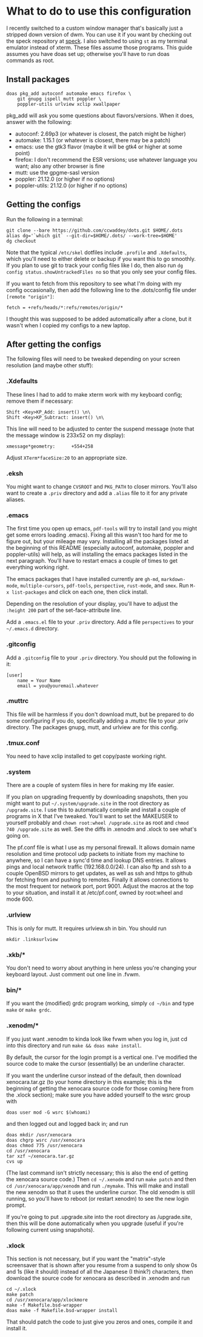 # What to do to use this configuration

I recently switched to a custom window manager that's basically just a
stripped down version of dwm. You can use it if you want by checking
out the speck repository at
[speck](https://github.com/ccwaddey/speck). I also switched to using
`st` as my terminal emulator instead of xterm. These files assume
those programs. This guide assumes you have doas set up; otherwise
you'll have to run doas commands as root.

## Install packages

    doas pkg_add autoconf automake emacs firefox \
		git gnupg ispell mutt poppler \
		poppler-utils urlview xclip xwallpaper

pkg_add will ask you some questions about flavors/versions. When it
does, answer with the following:

- autoconf: 2.69p3 (or whatever is closest, the patch might be higher)
- automake: 1.15.1 (or whatever is closest, there may be a patch)
- emacs: use the gtk3 flavor (maybe it will be gtk4 or higher at some
  point)
- firefox: I don't recommend the ESR versions; use whatever language
  you want; also any other browser is fine
- mutt: use the gpgme-sasl version
- poppler: 21.12.0 (or higher if no options)
- poppler-utils: 21.12.0 (or higher if no options)

## Getting the configs

Run the following in a terminal:

    git clone --bare https://github.com/ccwaddey/dots.git $HOME/.dots
    alias dg='`which git` --git-dir=$HOME/.dots/ --work-tree=$HOME'
    dg checkout

Note that the typical `/etc/skel` dotfiles include `.profile` and
`.Xdefaults`, which you'll need to either delete or backup if you want
this to go smoothly. If you plan to use git to track your config files
like I do, then also run `dg config status.showUntrackedFiles no` so
that you only see your config files.

If you want to fetch from this repository to see what I'm doing with
my config occasionally, then add the following line to the
.dots/config file under `[remote "origin"]`:

    fetch = +refs/heads/*:refs/remotes/origin/*

I thought this was supposed to be added automatically after a clone,
but it wasn't when I copied my configs to a new laptop.

## After getting the configs

The following files will need to be tweaked depending on your
screen resolution (and maybe other stuff):

### .Xdefaults

These lines I had to add to make xterm work with my keyboard config;
remove them if necessary:

	Shift <Key>KP_Add: insert() \n\
    Shift <Key>KP_Subtract: insert() \n\

This line will need to be adjusted to center the suspend message (note
that the message window is 233x52 on my display):

    xmessage*geometry:      +554+258

Adjust `XTerm*faceSize:20` to an appropriate size.

### .eksh

You might want to change `CVSROOT` and `PKG_PATH` to closer
mirrors. You'll also want to create a `.priv` directory and add a
`.alias` file to it for any private aliases.

### .emacs

The first time you open up emacs, `pdf-tools` will try to install (and
you might get some errors loading .emacs). Fixing all this wasn't too
hard for me to figure out, but your mileage may vary. Installing all
the packages listed at the beginning of this README (especially
autoconf, automake, poppler and poppler-utils) will help, as will
installing the emacs packages listed in the next paragraph. You'll
have to restart emacs a couple of times to get everything working
right.

The emacs packages that I have installed currently are `gh-md`,
`markdown-mode`, `multiple-cursors`, `pdf-tools`, `perspective`,
`rust-mode`, and `smex`. Run `M-x list-packages` and click on each
one, then click install.

Depending on the resolution of your display, you'll have to adjust the
`:height 200` part of the set-face-attribute line.

Add a `.emacs.el` file to your `.priv` directory. Add a file
`perspectives` to your `~/.emacs.d` directory.

### .gitconfig

Add a `.gitconfig` file to your `.priv` directory. You should put the
following in it:

    [user]
		name = Your Name
		email = you@youremail.whatever

### .muttrc

This file will be harmless if you don't download mutt, but be prepared
to do some configuring if you do, specifically adding a .muttrc file
to your .priv directory. The packages gnupg, mutt, and urlview are for
this config.

### .tmux.conf

You need to have xclip installed to get copy/paste working right.

### .system

There are a couple of system files in here for making my life easier.

If you plan on upgrading frequently by downloading snapshots, then you
might want to put `~/.system/upgrade.site` in the root directory as
`/upgrade.site`. I use this to automatically compile and install a
couple of programs in X that I've tweaked. You'll want to set the
MAKEUSER to yourself probably and `chown root:wheel /upgrade.site` as
root and `chmod 740 /upgrade.site` as well. See the diffs in .xenodm
and .xlock to see what's going on.

The pf.conf file is what I use as my personal firewall. It allows
domain name resolution and time protocol udp packets to initiate from
my machine to anywhere, so I can have a sync'd time and lookup DNS
entries. It allows pings and local network traffic (192.168.0.0/24). I
can also ftp and ssh to a couple OpenBSD mirrors to get updates, as
well as ssh and https to github for fetching from and pushing to
remotes. Finally it allows connections to the most frequent tor
network port, port 9001. Adjust the macros at the top to your
situation, and install it at /etc/pf.conf, owned by root:wheel and
mode 600.

### .urlview

This is only for mutt. It requires urlview.sh in bin. You should run

    mkdir .linksurlview

### .xkb/*

You don't need to worry about anything in here unless you're changing
your keyboard layout. Just comment out one line in .fvwm.

### bin/*

If you want the (modified) grdc program working, simply `cd ~/bin` and
type `make` or `make grdc`.

### .xenodm/*

If you just want .xenodm to kinda look like fvwm when you log in, just
cd into this directory and run `make && doas make install`.

By default, the cursor for the login prompt is a vertical one. I've
modified the source code to make the cursor (essentially) be an
underline character.

If you want the underline cursor instead of the default, then download
xenocara.tar.gz (to your home directory in this example; this is the
beginning of getting the xenocara source code for those coming here
from the .xlock section); make sure you have added yourself to the
wsrc group with

    doas user mod -G wsrc $(whoami)

and then logged out and logged back in; and run 

    doas mkdir /usr/xenocara
	doas chgrp wsrc /usr/xenocara
	doas chmod 775 /usr/xenocara
	cd /usr/xenocara
	tar xzf ~/xenocara.tar.gz
	cvs up

(The last command isn't strictly necessary; this is also the end of
getting the xenocara source code.) Then `cd ~/.xenodm` and run `make
patch` and then `cd /usr/xenocara/app/xenodm` and run `./mymake`. This
will make and install the new xenodm so that it uses the underline
cursor. The old xenodm is still running, so you'll have to reboot (or
restart xenodm) to see the new login prompt.

If you're going to put .upgrade.site into the root directory as
/upgrade.site, then this will be done automatically when you upgrade
(useful if you're following current using snapshots).

### .xlock

This section is not necessary, but if you want the "matrix"-style
screensaver that is shown after you resume from a suspend to only show
0s and 1s (like it should) instead of all the Japanese (I think?)
characters, then download the source code for xenocara as described in
.xenodm and run

	cd ~/.xlock
	make patch
	cd /usr/xenocara/app/xlockmore
	make -f Makefile.bsd-wrapper
	doas make -f Makefile.bsd-wrapper install
	
That should patch the code to just give you zeros and ones, compile it
and install it.
